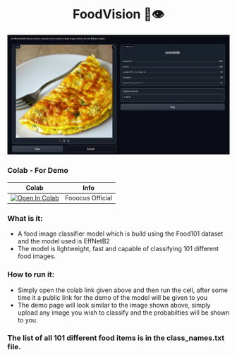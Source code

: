 <div align = "center">
<h1> FoodVision 🍔👁 </h1>
</div>

<div align="center">
  <img src="demo.png" alt="Project Image">
</div>



### Colab - For Demo

| Colab | Info
| --- | --- |
[![Open In Colab](https://colab.research.google.com/assets/colab-badge.svg)](https://colab.research.google.com/drive/1G3_7O_GYDRp16NWiF5qiu1HsFoRmsx0i?usp=sharing) | Fooocus Official

### What is it:
- A food image classifier model which is build using the Food101 dataset and the model used is EffNetB2
- The model is lightweight, fast and capable of classifying 101 different food images.

### How to run it:
- Simply open the colab link given above and then run the cell, after some time it a public link for the demo of the model will be given to you
- The demo page will look similar to the image shown above, simply upload any image you wish to classify and the probabilties will be shown to you.

### The list of all 101 different food items is in the class_names.txt file.
